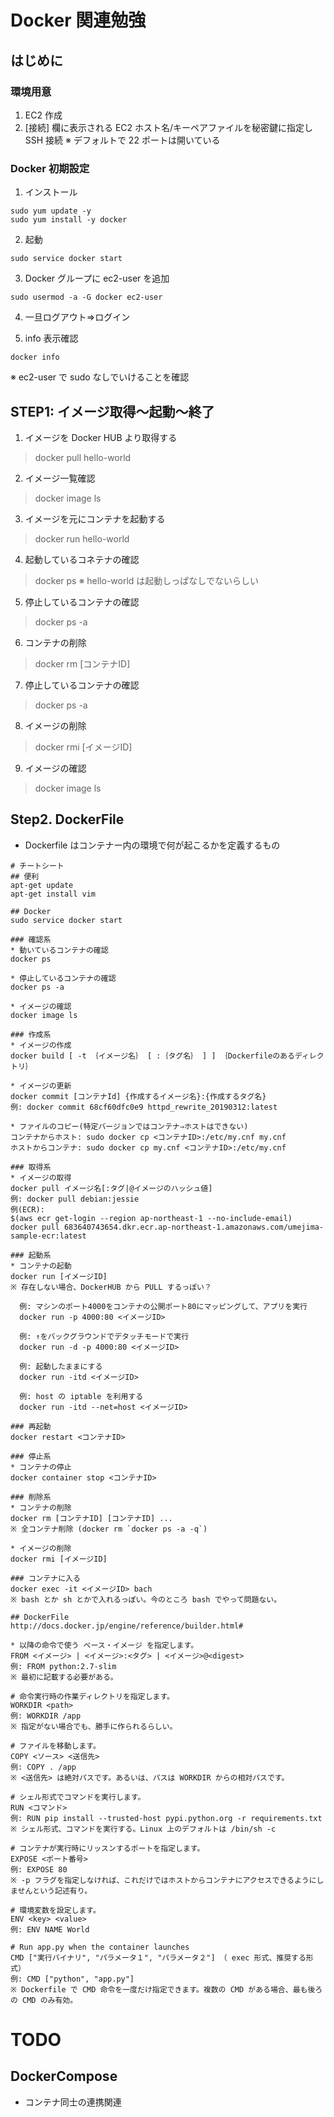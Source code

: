 
# Docker 関連勉強
## はじめに
### 環境用意
1. EC2 作成
2. [接続] 欄に表示される EC2 ホスト名/キーペアファイルを秘密鍵に指定し SSH 接続
※ デフォルトで 22 ポートは開いている

### Docker 初期設定
1. インストール
```
sudo yum update -y
sudo yum install -y docker
```

2. 起動
```
sudo service docker start
```

3. Docker グループに ec2-user を追加
```
sudo usermod -a -G docker ec2-user
```

4. 一旦ログアウト⇒ログイン

5. info 表示確認
```
docker info
```
※ ec2-user で sudo なしでいけることを確認

## STEP1: イメージ取得～起動～終了
1. イメージを Docker HUB より取得する
> docker pull hello-world

2. イメージ一覧確認
> docker image ls

3. イメージを元にコンテナを起動する
> docker run hello-world

4. 起動しているコネテナの確認
> docker ps
※ hello-world は起動しっぱなしでないらしい

5. 停止しているコンテナの確認
> docker ps -a

6. コンテナの削除
> docker rm [コンテナID]

7. 停止しているコンテナの確認
> docker ps -a

8. イメージの削除
> docker rmi [イメージID]

9. イメージの確認
> docker image ls

## Step2. DockerFile
* Dockerfile はコンテナー内の環境で何が起こるかを定義するもの

```
# チートシート
## 便利
apt-get update
apt-get install vim

## Docker
sudo service docker start

### 確認系
* 動いているコンテナの確認
docker ps

* 停止しているコンテナの確認
docker ps -a

* イメージの確認
docker image ls

### 作成系
* イメージの作成
docker build [ -t ｛イメージ名｝ [ :｛タグ名｝ ] ] ｛Dockerfileのあるディレクトリ｝

* イメージの更新
docker commit [コンテナId] {作成するイメージ名}:{作成するタグ名}
例: docker commit 68cf60dfc0e9 httpd_rewrite_20190312:latest

* ファイルのコピー(特定バージョンではコンテナ⇒ホストはできない)
コンテナからホスト: sudo docker cp <コンテナID>:/etc/my.cnf my.cnf
ホストからコンテナ: sudo docker cp my.cnf <コンテナID>:/etc/my.cnf

### 取得系
* イメージの取得
docker pull イメージ名[:タグ|@イメージのハッシュ値]
例: docker pull debian:jessie
例(ECR):
$(aws ecr get-login --region ap-northeast-1 --no-include-email)
docker pull 683640743654.dkr.ecr.ap-northeast-1.amazonaws.com/umejima-sample-ecr:latest

### 起動系
* コンテナの起動
docker run [イメージID]
※ 存在しない場合、DockerHUB から PULL するっぽい？

  例: マシンのポート4000をコンテナの公開ポート80にマッピングして、アプリを実行
  docker run -p 4000:80 <イメージID>

  例: ↑をバックグラウンドでデタッチモードで実行
  docker run -d -p 4000:80 <イメージID>

  例: 起動したままにする
  docker run -itd <イメージID>

  例: host の iptable を利用する
  docker run -itd --net=host <イメージID>

### 再起動
docker restart <コンテナID>

### 停止系
* コンテナの停止
docker container stop <コンテナID>

### 削除系
* コンテナの削除
docker rm [コンテナID] [コンテナID] ...
※ 全コンテナ削除 (docker rm `docker ps -a -q`)

* イメージの削除
docker rmi [イメージID]

### コンテナに入る
docker exec -it <イメージID> bach
※ bash とか sh とかで入れるっぽい。今のところ bash でやって問題ない。

## DockerFile
http://docs.docker.jp/engine/reference/builder.html#

* 以降の命令で使う ベース・イメージ を指定します。
FROM <イメージ> | <イメージ>:<タグ> | <イメージ>@<digest>
例: FROM python:2.7-slim
※ 最初に記載する必要がある。

# 命令実行時の作業ディレクトリを指定します。
WORKDIR <path>
例: WORKDIR /app
※ 指定がない場合でも、勝手に作られるらしい。

# ファイルを移動します。
COPY <ソース> <送信先>
例: COPY . /app
※ <送信先> は絶対パスです。あるいは、パスは WORKDIR からの相対パスです。

# シェル形式でコマンドを実行します。
RUN <コマンド>
例: RUN pip install --trusted-host pypi.python.org -r requirements.txt
※ シェル形式、コマンドを実行する。Linux 上のデフォルトは /bin/sh -c

# コンテナが実行時にリッスンするポートを指定します。
EXPOSE <ポート番号>
例: EXPOSE 80
※ -p フラグを指定しなければ、これだけではホストからコンテナにアクセスできるようにしませんという記述有り。

# 環境変数を設定します。
ENV <key> <value>
例: ENV NAME World

# Run app.py when the container launches
CMD ["実行バイナリ", "パラメータ１", "パラメータ２"] （ exec 形式、推奨する形式）
例: CMD ["python", "app.py"]
※ Dockerfile で CMD 命令を一度だけ指定できます。複数の CMD がある場合、最も後ろの CMD のみ有効。
```

# TODO
## DockerCompose
* コンテナ同士の連携関連
